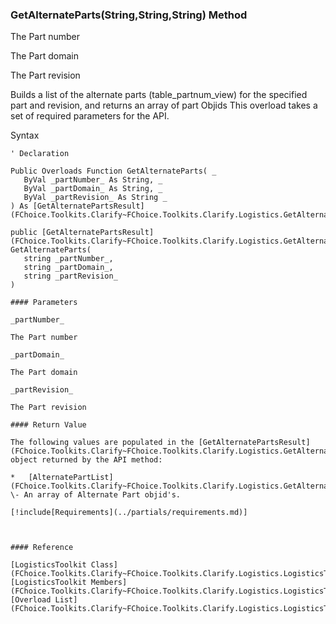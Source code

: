 ﻿### GetAlternateParts(String,String,String) Method

The Part number

The Part domain

The Part revision

Builds a list of the alternate parts (table_partnum_view) for the specified part and revision, and returns an array of part Objids This overload takes a set of required parameters for the API.

Syntax

```vbnet
' Declaration

Public Overloads Function GetAlternateParts( _
   ByVal _partNumber_ As String, _
   ByVal _partDomain_ As String, _
   ByVal _partRevision_ As String _
) As [GetAlternatePartsResult](FChoice.Toolkits.Clarify~FChoice.Toolkits.Clarify.Logistics.GetAlternatePartsResult.md)

public [GetAlternatePartsResult](FChoice.Toolkits.Clarify~FChoice.Toolkits.Clarify.Logistics.GetAlternatePartsResult.md) GetAlternateParts( 
   string _partNumber_,
   string _partDomain_,
   string _partRevision_
)

#### Parameters

_partNumber_

The Part number

_partDomain_

The Part domain

_partRevision_

The Part revision

#### Return Value

The following values are populated in the [GetAlternatePartsResult](FChoice.Toolkits.Clarify~FChoice.Toolkits.Clarify.Logistics.GetAlternatePartsResult.md) object returned by the API method:

*   [AlternatePartList](FChoice.Toolkits.Clarify~FChoice.Toolkits.Clarify.Logistics.GetAlternatePartsResult~AlternatePartList.md) \- An array of Alternate Part objid's.

[!include[Requirements](../partials/requirements.md)]



#### Reference

[LogisticsToolkit Class](FChoice.Toolkits.Clarify~FChoice.Toolkits.Clarify.Logistics.LogisticsToolkit.md)  
[LogisticsToolkit Members](FChoice.Toolkits.Clarify~FChoice.Toolkits.Clarify.Logistics.LogisticsToolkit_members.md)  
[Overload List](FChoice.Toolkits.Clarify~FChoice.Toolkits.Clarify.Logistics.LogisticsToolkit~GetAlternateParts.md)